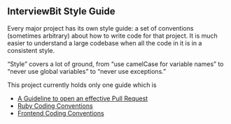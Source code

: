 ## InterviewBit Style Guide

Every major project has its own style guide: a set of conventions (sometimes arbitrary) about how to write code for that project. It is much easier to understand a large codebase when all the code in it is in a consistent style.

“Style” covers a lot of ground, from “use camelCase for variable names” to “never use global variables” to “never use exceptions.”

This project currently holds only one guide which is

* [A Guideline to open an effective Pull Request](https://github.com/KingsGambitLab/styleguide/blob/master/pull_request_guideline.md)
* [Ruby Coding Conventions](https://github.com/KingsGambitLab/styleguide/blob/master/ruby_coding_conventions.md)
* [Frontend Coding Conventions](https://github.com/KingsGambitLab/styleguide/blob/master/frontend_coding_conventions.md)
